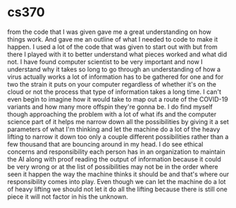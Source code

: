 # cs370

from the code that I was given gave me a great understanding on how things work. And gave me an outline of what I needed to code to make it happen. I used a lot of the code that was given to start out with but from there I played with it to better understand what pieces worked and what did not. I have found computer scientist to be very important and now I understand why it takes so long to go through an understanding of how a virus actually works a lot of information has to be gathered for one and for two the strain it puts on your computer regardless of whether it's on the cloud or not the process that type of information takes a long time. I can't even begin to imagine how it would take to map out a route of the COVID-19 variants and how many more offspin they're gonna be. I do find myself though approaching the problem with a lot of what ifs and the computer science part of it helps me narrow down all the possibilities by giving it a set parameters of what I'm thinking and let the machine do a lot of the heavy lifting to narrow it down too only a couple different possibilities rather than a few thousand that are bouncing around in my head. I do see ethical concerns and responsibility each person has in an organization to maintain the AI along with proof reading the output of information because it could be very wrong or at the list of possibilities may not be in the order where seen it happen the way the machine thinks it should be and that's where our responsibility comes into play. Even though we can let the machine do a lot of heavy lifting we should not let it do all the lifting because there is still one piece it will not factor in his the unknown.
